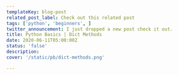 ```yaml
---
templateKey: blog-post
related_post_label: Check out this related post
tags: ['python', 'beginners', ]
twitter_announcement: I just dropped a new post check it out.
title: Python Basics | Dict Methods
date: 2020-06-11T05:00:00Z
status: 'false'
description:
cover: '/static/pb/dict-methods.png'

---
```


<!--
<p style='text-align: center'>
<a href='https://waylonwalker.com/blog/dict-methods'>
  <img
    style='width:500px; max-width:80%; margin: auto;'
    src="https://waylonwalker.com/dict-methods.png"
    alt="Read more from the Python Basics | Dict Methods article"
  />
  </a>
</p>

-->
